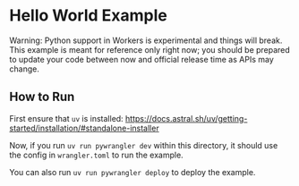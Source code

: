 # Hello World Example

Warning: Python support in Workers is experimental and things will break. This
example is meant for reference only right now; you should be prepared to update
your code between now and official release time as APIs may change.

## How to Run

First ensure that `uv` is installed:
https://docs.astral.sh/uv/getting-started/installation/#standalone-installer

Now, if you run `uv run pywrangler dev` within this directory, it should use the config
in `wrangler.toml` to run the example.

You can also run `uv run pywrangler deploy` to deploy the example.
